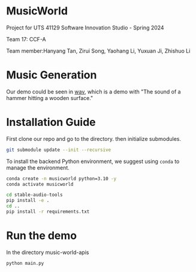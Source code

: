 # MusicWorld
Project for UTS 41129 Software Innovation Studio - Spring 2024

Team 17: CCF-A  

Team member:Hanyang Tan, Zirui Song, Yaohang Li, Yuxuan Ji, Zhishuo Li  

# Music Generation
Our demo could be seen in [wav](./stable-audio-tools/hammer.wav), which is a demo with "The sound of a hammer hitting a wooden surface."


# Installation Guide

First clone our repo and go to the directory. then initialize submodules.

```bash
git submodule update --init --recursive
```

To install the backend Python environment, we suggest using `conda` to manage the environment.

```bash
conda create -n musicworld python=3.10 -y
conda activate musicworld

cd stable-audio-tools
pip install -e .
cd ..
pip install -r requirements.txt
```

# Run the demo

In the directory music-world-apis

```bash
python main.py
```